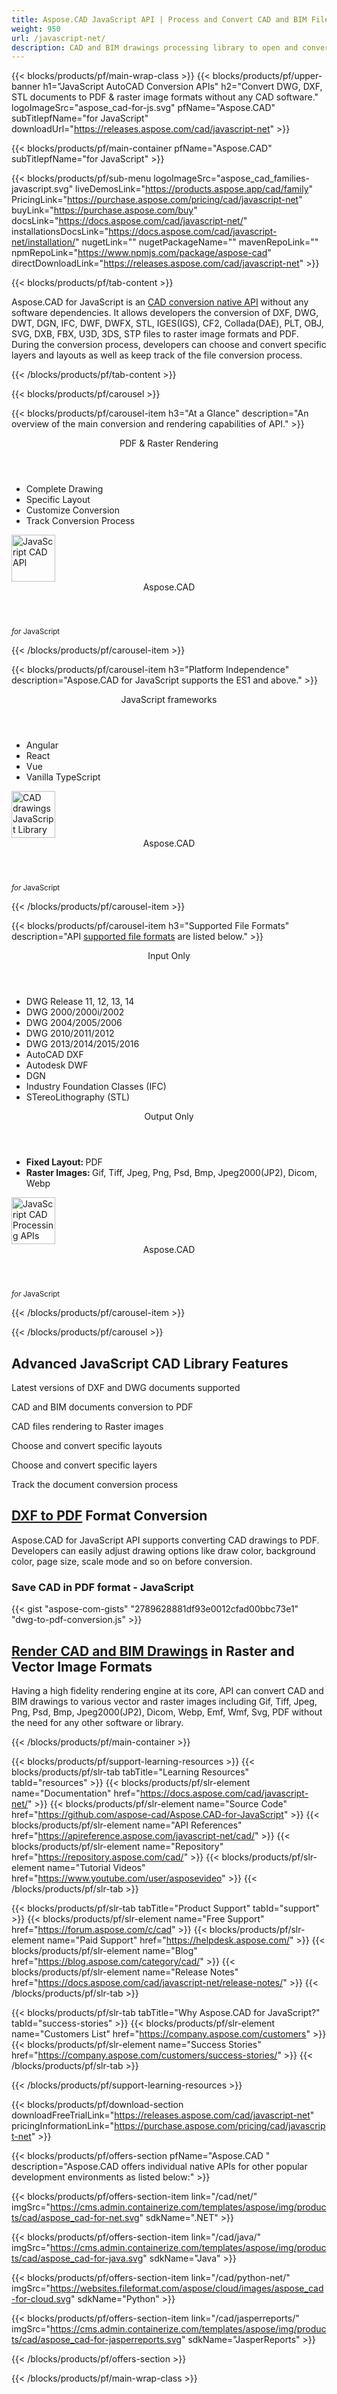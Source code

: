 ```yaml
---
title: Aspose.CAD JavaScript API | Process and Convert CAD and BIM Files 
weight: 950
url: /javascript-net/ 
description: CAD and BIM drawings processing library to open and convert DXF, DWG, DWT, DGN, IFC, DWF, DWFX, STL, IGES, CF2, Collada(DAE), PLT, OBJ, SVG, DXB, FBX, U3D, 3DS, STP files to Gif, Tiff, Jpeg, Png, Psd, Bmp, Jpeg2000, Dicom, Webp, Emf, Wmf, Svg, Pdf image formats within JavaScript applications
---
```


{{< blocks/products/pf/main-wrap-class >}}
{{< blocks/products/pf/upper-banner h1="JavaScript AutoCAD Conversion APIs" h2="Convert DWG, DXF, STL documents to PDF & raster image formats without any CAD software." logoImageSrc="aspose_cad-for-js.svg" pfName="Aspose.CAD" subTitlepfName="for JavaScript" downloadUrl="https://releases.aspose.com/cad/javascript-net" >}}

{{< blocks/products/pf/main-container pfName="Aspose.CAD" subTitlepfName="for JavaScript" >}}

{{< blocks/products/pf/sub-menu logoImageSrc="aspose_cad_families-javascript.svg" liveDemosLink="https://products.aspose.app/cad/family" PricingLink="https://purchase.aspose.com/pricing/cad/javascript-net" buyLink="https://purchase.aspose.com/buy" docsLink="https://docs.aspose.com/cad/javascript-net/" installationsDocsLink="https://docs.aspose.com/cad/javascript-net/installation/" nugetLink="" nugetPackageName="" mavenRepoLink="" npmRepoLink="https://www.npmjs.com/package/aspose-cad" directDownloadLink="https://releases.aspose.com/cad/javascript-net" >}}

{{< blocks/products/pf/tab-content >}}
<p>
 Aspose.CAD for JavaScript is an <a href="/cad/javascript-net/conversion">CAD conversion native API</a> without any software dependencies. It allows developers the conversion of DXF, DWG, DWT, DGN, IFC, DWF, DWFX, STL, IGES(IGS), CF2, Collada(DAE), PLT, OBJ, SVG, DXB, FBX, U3D, 3DS, STP files to raster image formats and PDF. During the conversion process, developers can choose and convert specific layers and layouts as well as keep track of the file conversion process.
</p>

{{< /blocks/products/pf/tab-content >}}

<!--Diagrams Start-->
{{< blocks/products/pf/carousel >}}

{{< blocks/products/pf/carousel-item h3="At a Glance" description="An overview of the main conversion and rendering capabilities of API." >}}
<div class="diagram1 d1-js">
 <div class="d1-row">
  <div class="d1-col d1-left">
  </div>
  <!--/left-->
  <div class="d1-col d1-right">
   <header>
    <i class="fa fa-copy">
    </i>
    PDF &amp; Raster Rendering
   </header>
   <ul>
    <li>
     Complete Drawing
    </li>
    <li>
     Specific Layout
    </li>
    <li>
     Customize Conversion
    </li>
    <li>
     Track Conversion Process
    </li>
   </ul>
  </div>
  <!--/right-->
 </div>
 <!--/row-->
 <div class="d1-logo">
  <img width="70" height="75" alt="JavaScript CAD API" src="aspose_cad-for-js.svg"/>
  <header>
   Aspose.CAD
  </header>
  <footer>
   <small>
    <em>
     for
    </em>
    JavaScript
   </small>
  </footer>
 </div>
 <!--/logo-->
</div>

{{< /blocks/products/pf/carousel-item >}}

{{< blocks/products/pf/carousel-item h3="Platform Independence" description="Aspose.CAD for JavaScript supports the ES1 and above." >}}
<div class="diagram1 d1-js">
 <div class="d1-row">
  <div class="d1-col d1-left">
  </div>
  <!--/left-->
  <div class="d1-col d1-right">
   <header style="padding-left: 0px;">
    <i class="fa fa-cogs">
    </i>
    JavaScript frameworks
   </header>
   <ul>
    <li>
     Angular
    </li>
	<li>
     React
    </li>
    <li>
     Vue
    </li>
	<li>
     Vanilla TypeScript
    </li>
   </ul>
  </div>
  <!--/right-->
 </div>
 <!--/row-->
 <div class="d1-logo">
  <img width="70" height="75" alt="CAD drawings JavaScript Library" src="aspose_cad-for-js.svg" />
  <header>
   Aspose.CAD
  </header>
  <footer>
   <small>
    <em>
     for
    </em>
    JavaScript
   </small>
  </footer>
 </div>
 <!--/logo-->
</div>

{{< /blocks/products/pf/carousel-item >}}

{{< blocks/products/pf/carousel-item h3="Supported File Formats" description="API [supported file formats](https://docs.aspose.com/cad/javascript-net/supported-file-formats/)  are listed below." >}}
<div class="diagram1 d2 d1-js">
 <div class="d1-row">
  <div class="d1-col d1-left">
   <header>
    <i class="fa fa-long-arrow-down">
    </i>
    Input Only
   </header>
   <ul>
    <li>
     DWG Release 11, 12, 13, 14
    </li>
    <li>
     DWG 2000/2000i/2002
    </li>
    <li>
     DWG 2004/2005/2006
    </li>
    <li>
     DWG 2010/2011/2012
    </li>
    <li>
     DWG 2013/2014/2015/2016
    </li>
    <li>
     AutoCAD DXF
    </li>
    <li>
     Autodesk DWF
    </li>
    <li>
     DGN
    </li>
    <li>
     Industry Foundation Classes (IFC)
    </li>
    <li>
     STereoLithography (STL)
    </li>
   </ul>
  </div>
  <!--/left-->
  <div class="d1-col d1-right">
   <header>
    <i class="fa fa-mail-forward">
    </i>
    Output Only
   </header>
   <ul>
    <li>
     <b>
      Fixed Layout:
     </b>
     PDF
    </li>
    <li>
     <b>
      Raster Images:
     </b>
     Gif, Tiff, Jpeg, Png, Psd, Bmp, Jpeg2000(JP2), Dicom, Webp
    </li>
   </ul>
  </div>
  <!--/right-->
 </div>
 <!--/row-->
 <div class="d1-logo">
  <img width="70" height="75" alt="JavaScript CAD Processing APIs" src="aspose_cad-for-js.svg" />
  <header>
   Aspose.CAD
  </header>
  <footer>
   <small>
    <em>
     for
    </em>
    JavaScript
   </small>
  </footer>
 </div>
 <!--/logo-->
</div>

{{< /blocks/products/pf/carousel-item >}}

{{< /blocks/products/pf/carousel >}}
<!--Diagrams End-->

<!--Feature-section Start-->
<div class="container-fluid features-section singleproduct bg-gray">
 <a class="anchor" id="features" name="features">
 </a>
 <div class="row">
  <div class="container">
   <h2 class="pr-ft">
    Advanced JavaScript CAD Library Features
   </h2>
   <p>
   </p>
   <div class="col-lg-4">
    <em class="fa fa-files-o ico-blue fa-2x col-lg-2">
    </em>
    <p class="col-lg-10">
     Latest versions of DXF and DWG documents supported
    </p>
   </div>
   <div class="col-lg-4">
    <em class="fa fa-file-pdf-o ico-blue fa-2x col-lg-2">
    </em>
    <p class="col-lg-10">
     CAD and BIM documents conversion to PDF
    </p>
   </div>
   <div class="col-lg-4">
    <em class="fa fa-image ico-blue fa-2x col-lg-2">
    </em>
    <p class="col-lg-10">
     CAD files rendering to Raster images
    </p>
   </div>
   <div class="col-lg-4">
    <em class="fa fa-object-group ico-blue fa-2x col-lg-2">
    </em>
    <p class="col-lg-10">
     Choose and convert specific layouts
    </p>
   </div>
   <div class="col-lg-4">
    <em class="fa fa-object-ungroup ico-blue fa-2x col-lg-2">
    </em>
    <p class="col-lg-10">
     Choose and convert specific layers
    </p>
   </div>
   <div class="col-lg-4">
    <em class="fa fa-cogs ico-blue fa-2x col-lg-2">
    </em>
    <p class="col-lg-10">
     Track the document conversion process
    </p>
   </div>
   <div class="col-lg-12">
    <h2 class="h2title">
     <a href="/cad/javascript-net/conversion/dxf-to-pdf">DXF to PDF</a> Format Conversion
    </h2>
    <p>
     Aspose.CAD for JavaScript API supports converting CAD drawings to PDF. Developers can easily adjust drawing options like draw color, background color, page size, scale mode and so on before conversion.
    </p>
    <div class="codeblock" id="code">
     <h3>
      Save CAD in PDF format - JavaScript
     </h3>
     {{< gist "aspose-com-gists" "2789628881df93e0012cfad00bbc73e1" "dwg-to-pdf-conversion.js" >}}
    </div>
   </div>
   <div class="col-lg-12">
    <h2 class="h2title">
     <a href="/cad/javascript-net/conversion">Render CAD and BIM Drawings</a> in Raster and Vector Image Formats
    </h2>
    <p>
     Having a high fidelity rendering engine at its core, API can convert CAD and BIM drawings to various vector and raster images including Gif, Tiff, Jpeg, Png, Psd, Bmp, Jpeg2000(JP2), Dicom, Webp, Emf, Wmf, Svg, PDF without the need for any other software or library.
    </p>
   </div>
  </div>
 </div>
</div>
<!--Feature-section End-->

{{< /blocks/products/pf/main-container >}}


{{< blocks/products/pf/support-learning-resources >}}
{{< blocks/products/pf/slr-tab tabTitle="Learning Resources" tabId="resources" >}}
{{< blocks/products/pf/slr-element name="Documentation" href="https://docs.aspose.com/cad/javascript-net/" >}}
{{< blocks/products/pf/slr-element name="Source Code" href="https://github.com/aspose-cad/Aspose.CAD-for-JavaScript" >}}
{{< blocks/products/pf/slr-element name="API References" href="https://apireference.aspose.com/javascript-net/cad/" >}}
{{< blocks/products/pf/slr-element name="Repository" href="https://repository.aspose.com/cad/" >}}
{{< blocks/products/pf/slr-element name="Tutorial Videos" href="https://www.youtube.com/user/asposevideo" >}}
{{< /blocks/products/pf/slr-tab >}}

{{< blocks/products/pf/slr-tab tabTitle="Product Support" tabId="support" >}}
{{< blocks/products/pf/slr-element name="Free Support" href="https://forum.aspose.com/c/cad" >}}
{{< blocks/products/pf/slr-element name="Paid Support" href="https://helpdesk.aspose.com/" >}}
{{< blocks/products/pf/slr-element name="Blog" href="https://blog.aspose.com/category/cad/" >}}
{{< blocks/products/pf/slr-element name="Release Notes" href="https://docs.aspose.com/cad/javascript-net/release-notes/" >}}
{{< /blocks/products/pf/slr-tab >}}

{{< blocks/products/pf/slr-tab tabTitle="Why Aspose.CAD for JavaScript?" tabId="success-stories" >}}
{{< blocks/products/pf/slr-element name="Customers List" href="https://company.aspose.com/customers" >}}
{{< blocks/products/pf/slr-element name="Success Stories" href="https://company.aspose.com/customers/success-stories/" >}}
{{< /blocks/products/pf/slr-tab >}}

{{< /blocks/products/pf/support-learning-resources >}}

{{< blocks/products/pf/download-section downloadFreeTrialLink="https://releases.aspose.com/cad/javascript-net" pricingInformationLink="https://purchase.aspose.com/pricing/cad/javascript-net" >}}

{{< blocks/products/pf/offers-section pfName="Aspose.CAD " description="Aspose.CAD offers individual native APIs for other popular development environments as listed below:" >}}

{{< blocks/products/pf/offers-section-item link="/cad/net/" imgSrc="https://cms.admin.containerize.com/templates/aspose/img/products/cad/aspose_cad-for-net.svg" sdkName=".NET" >}}

{{< blocks/products/pf/offers-section-item link="/cad/java/" imgSrc="https://cms.admin.containerize.com/templates/aspose/img/products/cad/aspose_cad-for-java.svg" sdkName="Java" >}}

{{< blocks/products/pf/offers-section-item link="/cad/python-net/" imgSrc="https://websites.fileformat.com/aspose/cloud/images/aspose_cad-for-cloud.svg" sdkName="Python" >}}

{{< blocks/products/pf/offers-section-item link="/cad/jasperreports/" imgSrc="https://cms.admin.containerize.com/templates/aspose/img/products/cad/aspose_cad-for-jasperreports.svg" sdkName="JasperReports" >}}

{{< /blocks/products/pf/offers-section >}}

{{< /blocks/products/pf/main-wrap-class >}}